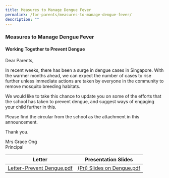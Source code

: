 ```yaml
---
title: Measures to Manage Dengue Fever
permalink: /for-parents/measures-to-manage-dengue-fever/
description: ""
---
```

### Measures to Manage Dengue Fever

#### Working Together to Prevent Dengue

Dear Parents,

  

In recent weeks, there has been a surge in dengue cases in Singapore. With the warmer months ahead, we can expect the number of cases to rise further unless immediate actions are taken by everyone in the community to remove mosquito breeding habitats.

  

We would like to take this chance to update you on some of the efforts that the school has taken to prevent dengue, and suggest ways of engaging your child further in this.

  

Please find the circular from the school as the attachment in this announcement.

  

Thank you.

  

Mrs Grace Ong  
Principal

| Letter | Presentation Slides |
|:---:|:---:|
| [Letter-Prevent Dengue.pdf](/files/Letter-Prevent%20Dengue.pdf)   | [(Pri) Slides on Dengue.pdf](/files/(Pri)%20Slides%20on%20Dengue.pdf)   |